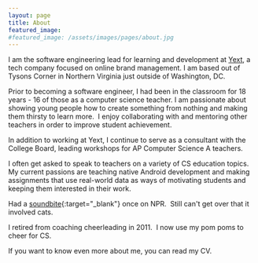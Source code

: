 ```yaml
---
layout: page
title: About
featured_image:
#featured_image: /assets/images/pages/about.jpg
---
```


I am the software engineering lead for learning and development at [Yext](http://www.yext.com), a tech company focused on online brand management.  I am based out of Tysons Corner in Northern Virginia just outside of Washington, DC.  

Prior to becoming a software engineer, I had been in the classroom for 18 years - 16 of those as a computer science teacher.  I am passionate about showing young people how to create something from nothing and making them thirsty to learn more.  I enjoy collaborating with and mentoring other teachers in order to improve student achievement.

In addition to working at Yext, I continue to serve as a consultant with the College Board, leading workshops for AP Computer Science A teachers.

I often get asked to speak to teachers on a variety of CS education topics.  My current passions are teaching native Android development and making assignments that use real-world data as ways of motivating students and keeping them interested in their work.

Had a [soundbite](https://www.marketplace.org/2012/08/03/summer-camp-young-techies/){:target="_blank"} once on NPR.  Still can't get over that it involved cats.

I retired from coaching cheerleading in 2011.  I now use my pom poms to cheer for CS.

If you want to know even more about me, you can read my CV.
